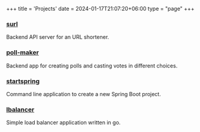 +++
title = 'Projects'
date = 2024-01-17T21:07:20+06:00
type = "page"
+++

### [surl](https://github.com/nhAnik/surl)
Backend API server for an URL shortener.

### [poll-maker](https://github.com/nhAnik/poll-maker)
Backend app for creating polls and casting votes in different choices.

### [startspring](https://github.com/nhAnik/startspring)
Command line application to create a new Spring Boot project.

### [lbalancer](https://github.com/nhAnik/lbalancer)
Simple load balancer application written in go.

